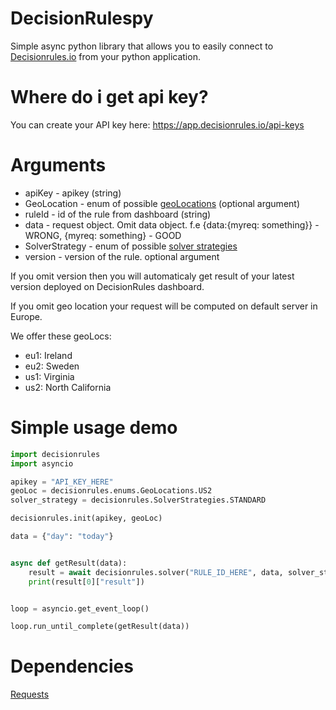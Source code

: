 # DecisionRulespy

Simple async python library that allows you to easily connect to [Decisionrules.io](https://decisionrules.io) from your python application.

# Where do i get api key?

You can create your API key here: https://app.decisionrules.io/api-keys

# Arguments

* apiKey - apikey (string)
* GeoLocation - enum of possible [geoLocations](https://docs.decisionrules.io/docs/api/geo-location) (optional argument)
* ruleId - id of the rule from dashboard (string)
* data - request object. Omit data object. f.e {data:{myreq: something}} - WRONG, {myreq: something} - GOOD 
* SolverStrategy - enum of possible [solver strategies](https://docs.decisionrules.io/docs/other/execution-strategy)
* version - version of the rule. optional argument

If you omit version then you will automaticaly get result of your latest version deployed on DecisionRules dashboard.

If you omit geo location your request will be computed on default server in Europe.

We offer these geoLocs:

- eu1: Ireland
- eu2: Sweden
- us1: Virginia
- us2: North California

# Simple usage demo

````python
import decisionrules
import asyncio

apikey = "API_KEY_HERE"
geoLoc = decisionrules.enums.GeoLocations.US2
solver_strategy = decisionrules.SolverStrategies.STANDARD

decisionrules.init(apikey, geoLoc)

data = {"day": "today"}


async def getResult(data):
    result = await decisionrules.solver("RULE_ID_HERE", data, solver_strategy)
    print(result[0]["result"])


loop = asyncio.get_event_loop()

loop.run_until_complete(getResult(data))
````

# Dependencies

[Requests](https://pypi.org/project/requests/)
